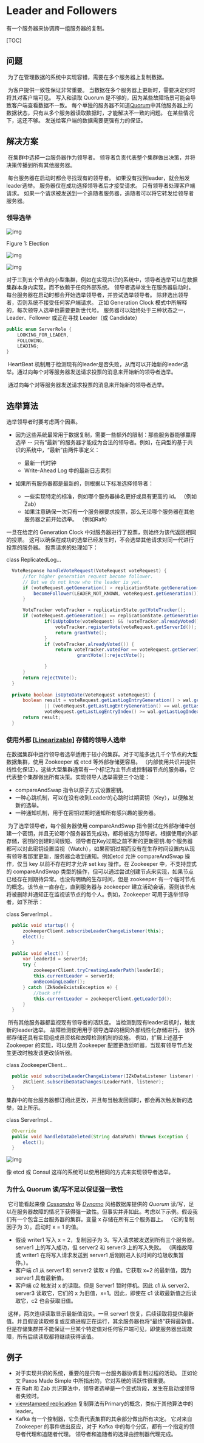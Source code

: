# Leader and Followers

有一个服务器来协调跨一组服务器的复制。

[TOC]

## 问题

​		为了在管理数据的系统中实现容错，需要在多个服务器上复制数据。

​		为客户提供一致性保证非常重要。 当数据在多个服务器上更新时，需要决定何时将其对客户端可见。 写入和读取 Quorum 是不够的，因为某些故障场景可能会导致客户端查看数据不一致。 每个单独的服务器不知道[Quorum]()中其他服务器上的数据状态，只有从多个服务器读取数据时，才能解决不一致的问题。 在某些情况下，这还不够。 发送给客户端的数据需要更强有力的保证。



## 解决方案

​		在集群中选择一台服务器作为领导者。 领导者负责代表整个集群做出决策，并将决策传播到所有其他服务器。

​		每台服务器在启动时都会寻找现有的领导者。 如果没有找到leader，就会触发leader选举。 服务器仅在成功选择领导者后才接受请求。 只有领导者处理客户端请求。 如果一个请求被发送到一个追随者服务器，追随者可以将它转发给领导者服务器。



### 领导选举

![img](images/election.png)

Figure 1: Election

![img](images/votes.png)

![img](images/leader-heartbeat.png)





​		对于三到五个节点的小型集群，例如在实现共识的系统中，领导者选举可以在数据集群本身内实现，而不依赖于任何外部系统。 领导者选举发生在服务器启动时。 每台服务器在启动时都会开始选举领导者，并尝试选举领导者。 除非选出领导者，否则系统不接受任何客户端请求。 正如 Generation Clock 模式中所解释的，每次领导人选举也需要更新世代号。 服务器可以始终处于三种状态之一，Leader、Follower 或正在寻找 Leader（或 Candidate）

```java
public enum ServerRole {
    LOOKING_FOR_LEADER,
    FOLLOWING,
    LEADING;
}
```

​		HeartBeat 机制用于检测现有的leader是否失败，从而可以开始新的leader选举。通过向每个对等服务器发送请求投票的消息来开始新的领导者选举。

​		通过向每个对等服务器发送请求投票的消息来开始新的领导者选举。



## 选举算法

选举领导者时要考虑两个因素。

* 因为这些系统最常用于数据复制，需要一些额外的限制：那些服务器能够赢得选举 -- 只有“最新”的服务器才能成为合法的领导者。例如，在典型的基于共识的系统中，“最新”由两件事定义：
  * 最新一代时钟
  * Write-Ahead Log 中的最新日志索引

* 如果所有服务器都是最新的，则根据以下标准选择领导者：
  * 一些实现特定的标准，例如哪个服务器排名更好或具有更高的 id。 （例如Zab）
  * 如果注意确保一次只有一个服务器要求投票，那么无论哪个服务器在其他服务器之前开始选举。 （例如Raft）

一旦在给定的 Generation Clock 中对服务器进行了投票，则始终为该代返回相同的投票。 这可以确保在成功的选举已经发生时，不会选举其他请求对同一代进行投票的服务器。 投票请求的处理如下：

class ReplicatedLog…

```java
  VoteResponse handleVoteRequest(VoteRequest voteRequest) {
      //for higher generation request become follower.
      // But we do not know who the leader is yet.
      if (voteRequest.getGeneration() > replicationState.getGeneration()) {
          becomeFollower(LEADER_NOT_KNOWN, voteRequest.getGeneration());
      }

      VoteTracker voteTracker = replicationState.getVoteTracker();
      if (voteRequest.getGeneration() == replicationState.getGeneration() && !replicationState.hasLeader())  	   {
              if(isUptoDate(voteRequest) && !voteTracker.alreadyVoted()) {
                  voteTracker.registerVote(voteRequest.getServerId());
                  return grantVote();
              }
              if (voteTracker.alreadyVoted()) {
                  return voteTracker.votedFor == voteRequest.getServerId() ?
                          grantVote():rejectVote();

              }
      }
      return rejectVote();
  }
  
  private boolean isUptoDate(VoteRequest voteRequest) {
      boolean result = voteRequest.getLastLogEntryGeneration() > wal.getLastLogEntryGeneration()
              || (voteRequest.getLastLogEntryGeneration() == wal.getLastLogEntryGeneration() &&
              voteRequest.getLastLogEntryIndex() >= wal.getLastLogIndex());
      return result;
  }
```



### 使用外部 [[Linearizable\]](https://jepsen.io/consistency/models/linearizable) 存储的领导人选举

​	在数据集群中运行领导者选举适用于较小的集群。对于可能多达几千个节点的大型数据集群，使用 Zookeeper 或 etcd 等外部存储更容易。 （内部使用共识并提供线性化保证）。这些大型集群通常有一个标记为主节点或控制器节点的服务器，它代表整个集群做出所有决策。实现领导人选举需要三个功能：

* compareAndSwap 指令以原子方式设置密钥。
* 一种心跳机制，可以在没有收到Leader的心跳时过期密钥（Key），以便触发新的选举。
* 一种通知机制，用于在密钥过期时通知所有感兴趣的服务器。



​	为了选举领导者，每个服务器使用 compareAndSwap 指令尝试在外部存储中创建一个密钥，并且无论哪个服务器首先成功，都将被选为领导者。根据使用的外部存储，密钥的创建时间很短、领导者在Key过期之前不断的更新密钥.每个服务器都可以对此密钥设置监视（Watch），如果密钥过期而没有在生存时间设置内从现有领导者那里更新，服务器会收到通知。例如etcd 允许 compareAndSwap 操作，仅当 key 以前不存在时才允许 set key 操作。在 Zookeeper 中，不支持显式的 compareAndSwap 类型的操作，但可以通过尝试创建节点来实现，如果节点已经存在则期待异常。也没有明确的生存时间，但是 zookeeper 有一个临时节点的概念。该节点一直存在，直到服务器与 zookeeper 建立活动会话，否则该节点将被删除并通知正在监视该节点的每个人。例如，Zookeeper 可用于选举领导者，如下所示：

class ServerImpl…

```java
  public void startup() {
      zookeeperClient.subscribeLeaderChangeListener(this);
      elect();
  }

  public void elect() {
      var leaderId = serverId;
      try {
          zookeeperClient.tryCreatingLeaderPath(leaderId);
          this.currentLeader = serverId;
          onBecomingLeader();
      } catch (ZkNodeExistsException e) {
          //back off
          this.currentLeader = zookeeperClient.getLeaderId();
      }
  }
```

​	所有其他服务器都监视现有领导者的活跃度。 当检测到现有leader宕机时，触发新的leader选举。 故障检测使用用于领导选举的相同外部线性化存储进行。 该外部存储还具有实现组成员资格和故障检测机制的设施。 例如，扩展上述基于 Zookeeper 的实现，可以使用 Zookeeper 配置更改侦听器，当现有领导节点发生更改时触发该更改侦听器。

class ZookeeperClient…

```java
  public void subscribeLeaderChangeListener(IZkDataListener listener) {
      zkClient.subscribeDataChanges(LeaderPath, listener);
  }
```

集群中的每台服务器都订阅此更改，并且每当触发回调时，都会再次触发新的选举，如上所示。

class ServerImpl…

```java
  @Override
  public void handleDataDeleted(String dataPath) throws Exception {
      elect();
  }
```

![img](images/zookeeper-leader-election.png)

像 etcd 或 Consul 这样的系统可以使用相同的方式来实现领导者选举。

### 为什么 Quorum 读/写不足以保证强一致性

​		它可能看起来像 <u>*Cassandra*</u> 等 <u>*Dynamo*</u> 风格数据库提供的 *Quorum* 读/写，足以在服务器故障的情况下获得强一致性。但事实并非如此。考虑以下示例。假设我们有一个包含三台服务器的集群。变量 x 存储在所有三个服务器上。 （它的复制因子为 3）。启动时 x = 1 的值。

* 假设 writer1 写入 x = 2，复制因子为 3。写入请求被发送到所有三个服务器。 server1 上的写入成功，但 server2 和 server3 上的写入失败。 （网络故障或 writer1 在将写入请求发送到 server1 后刚刚进入长时间的垃圾收集暂停。）。
* 客户端 c1 从 server1 和 server2 读取 x 的值。它获取 x=2 的最新值，因为 server1 具有最新值。
* 客户端 c2 触发对 x 的读取。但是 Server1 暂时停机。因此 c1 从 server2、server3 读取它，它们的 x 为旧值，x=1。因此，即使在 c1 读取最新值之后读取它，c2 也会获取旧值。

​		这样，两次连续读取显示最新值消失。一旦 server1 恢复，后续读取将提供最新值。并且假设读取修复或反熵进程正在运行，其余服务器也将“最终”获得最新值。但是存储集群并不能保证一旦某个特定值对任何客户端可见，即使服务器出现故障，所有后续读取都将继续获得该值。



## 例子

* 对于实现共识的系统，重要的是只有一台服务器协调复制过程的活动。 正如论文 Paxos Made Simple 中所指出的，它对系统的活跃性很重要。
* 在 Raft 和 Zab 共识算法中，领导者选举是一个显式阶段，发生在启动或领导者失败时。
* [viewstamped replication](http://pmg.csail.mit.edu/papers/vr-revisited.pdf) 复制算法有Primary的概念，类似于其他算法中的leader。
* Kafka 有一个控制器，它负责代表集群的其余部分做出所有决定。 它对来自 Zookeeper 的事件做出反应，对于 Kafka 中的每个分区，都有一个指定的领导者代理和追随者代理。 领导者和追随者的选择由控制器代理完成。

